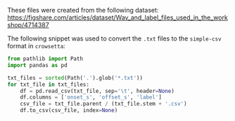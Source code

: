 These files were created from the following dataset:
https://figshare.com/articles/dataset/Wav_and_label_files_used_in_the_workshop/4714387

The following snippet was used to convert the `.txt` files to 
the `simple-csv` format in `crowsetta`:
```python
from pathlib import Path
import pandas as pd

txt_files = sorted(Path('.').glob('*.txt'))
for txt_file in txt_files:
    df = pd.read_csv(txt_file, sep='\t', header=None)
    df.columns = ['onset_s', 'offset_s', 'label']
    csv_file = txt_file.parent / (txt_file.stem + '.csv')
    df.to_csv(csv_file, index=None)
```
